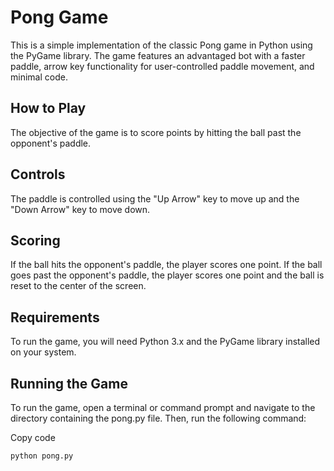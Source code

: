 # Pong Game 
This is a simple implementation of the classic Pong game in Python using the PyGame library. The game features an advantaged bot with a faster paddle, arrow key functionality for user-controlled paddle movement, and minimal code.

## How to Play
The objective of the game is to score points by hitting the ball past the opponent's paddle. 

## Controls
The paddle is controlled using the "Up Arrow" key to move up and the "Down Arrow" key to move down. 

## Scoring
If the ball hits the opponent's paddle, the player scores one point. If the ball goes past the opponent's paddle, the player scores one point and the ball is reset to the center of the screen.

## Requirements
To run the game, you will need Python 3.x and the PyGame library installed on your system.

## Running the Game
To run the game, open a terminal or command prompt and navigate to the directory containing the pong.py file. Then, run the following command:

Copy code
 ```
python pong.py
 ```

